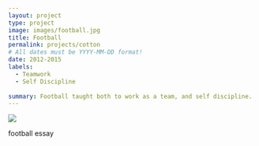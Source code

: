 ```yaml
---
layout: project
type: project
image: images/football.jpg
title: Football
permalink: projects/cotton
# All dates must be YYYY-MM-DD format!
date: 2012-2015
labels:
  - Teamwork
  - Self Discipline
  
summary: Football taught both to work as a team, and self discipline.
---
```


<img class="ui image" src="{{ site.baseurl }}/images/football.jpg">

football essay

